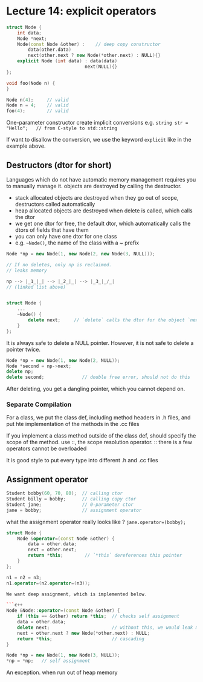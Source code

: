 # Lecture 14: explicit operators

```c++
struct Node {
	int data;
	Node *next;
	Node(const Node &other) :    // deep copy constructor
		data(other.data)
		next(other.next ? new Node(*other.next) : NULL){}
	explicit Node (int data) : data(data)
                             next(NULL){}
};

void foo(Node n) {
}

Node n(4);     // valid
Node n = 4;    // valid
foo(4);        // valid
```

One-parameter constructor create implicit conversions
e.g. `string str = "Hello";   // from C-style to std::string`

If want to disallow the conversion, we use the keyword `explicit`
like in the example above.

## Destructors (dtor for short)
Languages which do not have automatic memory management requires 
you to manually manage it. objects are destroyed by calling the
destructor.

 - stack allocated objects are destroyed when they go out of scope,
   destructors called automatically
 - heap allocated objects are destroyed when delete is called, which 
   calls the dtor
 - we get one dtor for free, the default dtor, which automatically 
   calls the dtors of fields that have them
 - you can only have one dtor for one class
 - e.g. `~Node()`, the name of the class with a ~ prefix

```c++
Node *np = new Node(1, new Node(2, new Node(3, NULL)));

// If no deletes, only np is reclaimed.
// leaks memory

np --> |_1_|_| --> |_2_|_| --> |_3_|_/_|
// (linked list above)


struct Node {
	...
	~Node() {
		delete next;     // `delete` calls the dtor for the object `next`
	}
};
```

It is always safe to delete a NULL pointer. However, it is not safe to
delete a pointer twice.

```c++
Node *np = new Node(1, new Node(2, NULL));
Node *second = np->next;
delete np;
delete second;              // double free error, should not do this
```

After deleting, you get a dangling pointer, which you cannot depend on.

### Separate Compilation
For a class, we put the class def, including method headers in .h files, 
and put hte implementation of the methods in the .cc files

If you implement a class method outside of the class def, should specify
the scope of the method. use ::, the scope resolution operator.
<classname>::<methodname>   there is a few operators cannot be overloaded

It is good style to put every type into different .h and .cc files

## Assignment operator

```c++
Student bobby(60, 70, 80);  // calling ctor
Student billy = bobby;      // calling copy ctor
Student jane;               // 0-parameter ctor
jane = bobby;               // assignment operator
```

what the assignment operator really looks like ? 
`jane.operator=(bobby);`

```c++
struct Node {
	Node &operator=(const Node &other) {
		data = other.data;
		next = other.next;
		return *this;        // `*this` dereferences this pointer
	}
};

n1 = n2 = n3;
n1.operator=(n2.operator=(n3));

We want deep assignment, which is implemented below.

```c++
Node &Node::operator=(const Node &other) {
	if (this == &other) return *this;  // checks self assignment
	data = other.data;
	delete next;                       // without this, we would leak memory
	next = other.next ? new Node(*other.next) : NULL;
	return *this;                      // cascading
}

Node *np = new Node(1, new Node(3, NULL));
*np = *np;   // self assignment
```

An exception. when run out of heap memory
